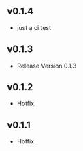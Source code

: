 ## v0.1.4

* just a ci test

## v0.1.3

* Release Version 0.1.3

## v0.1.2

* Hotfix.

## v0.1.1

* Hotfix.
